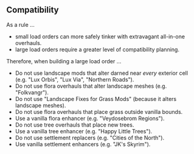 
## Compatibility

As a rule ...

- small load orders can more safely tinker with extravagant all-in-one overhauls.
- large load orders require a greater level of compatibility planning.

Therefore, when building a large load order ...

- Do not use landscape mods that alter darned near _every_ exterior cell (e.g. "Lux Orbis", "Lux Via", "Northern Roads").
- Do not use flora overhauls that alter landscape meshes (e.g. "Folkvangr").
- Do not use "Landscape Fixes for Grass Mods" (because it alters landscape meshes).
- Do not use flora overhauls that place grass outside vanilla bounds.
- Use a vanilla flora enhancer (e.g. "Veydosebrom Regions").
- Do not use tree overhauls that place new trees.
- Use a vanilla tree enhancer (e.g. "Happy Little Trees").
- Do not use settlement replacers (e.g. "Cities of the North").
- Use vanilla settlement enhancers (e.g. "JK's Skyrim").
